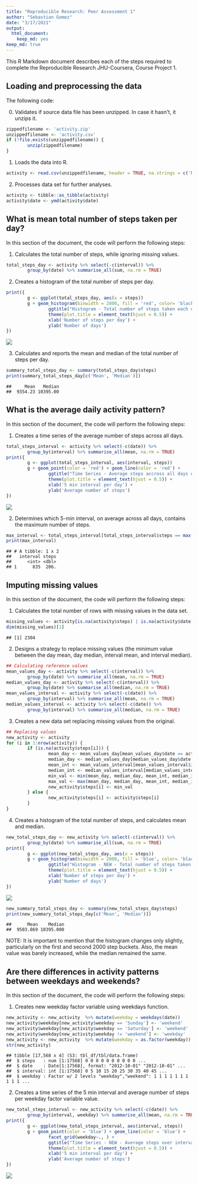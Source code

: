 ```yaml
---
title: "Reproducible Research: Peer Assessment 1"
author: "Sebastian Gomez"
date: "3/17/2021"
output: 
  html_document: 
    keep_md: yes
keep_md: true
---
```



This R Markdown document describes each of the steps required to complete the Reproducible Research JHU-Coursera, Course Project 1.




## Loading and preprocessing the data

The following code:

0. Validates if source data file has been unzipped. In case it hasn't, it unzips it.


```r
zippedfilename <- 'activity.zip'
unzippedfilename <- 'activity.csv'
if (!file.exists(unzippedfilename)) {
        unzip(zippedfilename)
}
```

1. Loads the data into R.


```r
activity <- read.csv(unzippedfilename, header = TRUE, na.strings = c('NA'))
```

2. Processes data set for further analyses.


```r
activity <- tibble::as_tibble(activity)
activity$date <- ymd(activity$date)
```


## What is mean total number of steps taken per day?


In this section of the document, the code will perform the following steps:

1. Calculates the total number of steps, while ignoring missing values.


```r
total_steps_day <- activity %>% select(-c(interval)) %>%
        group_by(date) %>% summarise_all(sum, na.rm = TRUE)
```

2. Creates a histogram of the total number of steps per day.


```r
print({
        g <- ggplot(total_steps_day, aes(x = steps))
        g + geom_histogram(binwidth = 2000, fill = 'red', color= 'black') +
                ggtitle("Histogram - Total number of steps taken each day") +
                theme(plot.title = element_text(hjust = 0.5)) +
                xlab('Number of steps per day') +
                ylab('Number of days')
})
```

![](PA1_template_files/figure-html/unnamed-chunk-6-1.png)<!-- -->

3. Calculates and reports the mean and median of the total number of steps per day.


```r
summary_total_steps_day <- summary(total_steps_day$steps)
print(summary_total_steps_day[c('Mean', 'Median')])
```

```
##     Mean   Median 
##  9354.23 10395.00
```


## What is the average daily activity pattern?


In this section of the document, the code will perform the following steps:

1. Creates a time series of the average number of steps across all days.


```r
total_steps_interval <- activity %>% select(-c(date)) %>%
        group_by(interval) %>% summarise_all(mean, na.rm = TRUE)
print({
        g <- ggplot(total_steps_interval, aes(interval, steps))
        g + geom_point(color = 'red') + geom_line(color = 'red') +
                ggtitle("Time Series - Average steps accross all days over interval series") +
                theme(plot.title = element_text(hjust = 0.5)) +
                xlab('5 min interval per day') +
                ylab('Average number of steps')
})
```

![](PA1_template_files/figure-html/unnamed-chunk-8-1.png)<!-- -->

2. Determines which 5-min interval, on average across all days, contains the maximum number of steps.


```r
max_interval <- total_steps_interval[total_steps_interval$steps == max(total_steps_interval$steps), ]
print(max_interval)
```

```
## # A tibble: 1 x 2
##   interval steps
##      <int> <dbl>
## 1      835  206.
```


## Imputing missing values
  

In this section of the document, the code will perform the following steps:

1. Calculates the total number of rows with missing values in the data set.


```r
missing_values <- activity[is.na(activity$steps) | is.na(activity$date) | is.na(activity$interval), ]
dim(missing_values)[1]
```

```
## [1] 2304
```

2. Designs a strategy to replace missing values (the minimum value between the day mean, day median, interval mean, and interval median).


```r
## Calculating reference values
mean_values_day <- activity %>% select(-c(interval)) %>%
        group_by(date) %>% summarise_all(mean, na.rm = TRUE)
median_values_day <- activity %>% select(-c(interval)) %>%
        group_by(date) %>% summarise_all(median, na.rm = TRUE)
mean_values_interval <- activity %>% select(-c(date)) %>%
        group_by(interval) %>% summarise_all(mean, na.rm = TRUE)
median_values_interval <- activity %>% select(-c(date)) %>%
        group_by(interval) %>% summarise_all(median, na.rm = TRUE)
```

3. Creates a new data set replacing missing values from the original.


```r
## Replacing values
new_activity <- activity
for (i in 1:nrow(activity)) {
        if (is.na(activity$steps[i])) {
                mean_day <- mean_values_day[mean_values_day$date == activity$date[i], 2]
                median_day <- median_values_day[median_values_day$date == activity$date[i], 2]
                mean_int <- mean_values_interval[mean_values_interval$interval == activity$interval[i], 2]
                median_int <- median_values_interval[median_values_interval$interval == activity$interval[i], 2]
                min_val <- min(mean_day, median_day, mean_int, median_int, na.rm = TRUE)
                max_val <- max(mean_day, median_day, mean_int, median_int, na.rm = TRUE)
                new_activity$steps[i] <- min_val
        } else {
                new_activity$steps[i] <- activity$steps[i]
        }
}
```

4. Creates a histogram of the total number of steps, and calculates mean and median.


```r
new_total_steps_day <- new_activity %>% select(-c(interval)) %>%
        group_by(date) %>% summarise_all(sum, na.rm = TRUE)
print({
        g <- ggplot(new_total_steps_day, aes(x = steps))
        g + geom_histogram(binwidth = 2000, fill = 'blue', color= 'black') +
                ggtitle("Histogram - NEW - Total number of steps taken each day") +
                theme(plot.title = element_text(hjust = 0.5)) +
                xlab('Number of steps per day') +
                ylab('Number of days')
})
```

![](PA1_template_files/figure-html/unnamed-chunk-13-1.png)<!-- -->

```r
new_summary_total_steps_day <- summary(new_total_steps_day$steps)
print(new_summary_total_steps_day[c('Mean', 'Median')])
```

```
##      Mean    Median 
##  9503.869 10395.000
```

NOTE: It is important to mention that the histogram changes only slightly, particularly on the first and second 2000 step buckets. Also, the mean value was barely increased, while the median remained the same.


## Are there differences in activity patterns between weekdays and weekends?


In this section of the document, the code will perform the following steps:

1. Creates new weekday factor variable using weekdays function.


```r
new_activity <- new_activity  %>% mutate(weekday = weekdays(date))
new_activity$weekday[new_activity$weekday == 'Sunday'] <- 'weekend'
new_activity$weekday[new_activity$weekday == 'Saturday'] <- 'weekend'
new_activity$weekday[new_activity$weekday != 'weekend'] <- 'weekday'
new_activity <- new_activity  %>% mutate(weekday = as.factor(weekday))
str(new_activity)
```

```
## tibble [17,568 x 4] (S3: tbl_df/tbl/data.frame)
##  $ steps   : num [1:17568] 0 0 0 0 0 0 0 0 0 0 ...
##  $ date    : Date[1:17568], format: "2012-10-01" "2012-10-01" ...
##  $ interval: int [1:17568] 0 5 10 15 20 25 30 35 40 45 ...
##  $ weekday : Factor w/ 2 levels "weekday","weekend": 1 1 1 1 1 1 1 1 1 1 ...
```

2. Creates a time series of the 5 min interval and average number of steps per weekday factor variable value.


```r
new_total_steps_interval <- new_activity %>% select(-c(date)) %>%
        group_by(interval, weekday) %>% summarise_all(mean, na.rm = TRUE)
print({
        g <- ggplot(new_total_steps_interval, aes(interval, steps))
        g + geom_point(color = 'blue') + geom_line(color = 'blue') +
                facet_grid(weekday~., ) +
                ggtitle("Time Series - NEW - Average steps over interval series per weekday value") +
                theme(plot.title = element_text(hjust = 0.5)) +
                xlab('5 min interval per day') +
                ylab('Average number of steps')
})
```

![](PA1_template_files/figure-html/unnamed-chunk-15-1.png)<!-- -->
